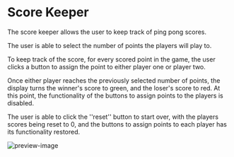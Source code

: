 # Score Keeper

The score keeper allows the user to keep track of ping pong scores.

The user is able to select the number of points the players will play to.

To keep track of the score, for every scored point in the game, the user clicks a button to assign the point to either player one or player two.

Once either player reaches the previously selected number of points, the display turns the winner's score to green, and the loser's score to red. At this point, the functionality of the buttons to assign points to the players is disabled.

The user is able to click the ''reset'' button to start over, with the players scores being  reset to 0, and the buttons to assign points to each player has its functionality restored.


![preview-image](https://user-images.githubusercontent.com/102561680/169836549-1db985a1-bfdf-45d6-b5fb-5feeed2dfdcf.png)
